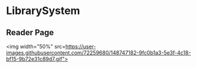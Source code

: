 # LibrarySystem

## Reader Page
<img width="50%" src=https://user-images.githubusercontent.com/72259680/148747182-9fc0b1a3-5e3f-4c18-bf15-9b72e31c89d7.gif">
